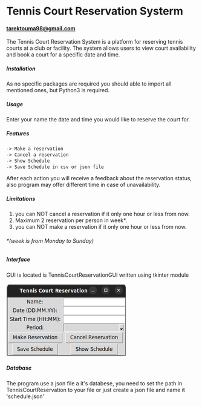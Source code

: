 # Tennis Court Reservation Systerm
#### tarektouma98@gmail.com
The Tennis Court Reservation System is a platform for reserving tennis courts at a club or facility. The system allows users to view court availability and book a court for a specific date and time.
##### Installation
As no specific packages are required you should able to import all mentioned ones, but Python3 is required.

##### Usage
Enter your name the date and time you would like to reserve the court for.

##### Features
    -> Make a reservation
    -> Cancel a reservation
    -> Show Schedule
    -> Save Schedule in csv or json file
After each action you will receive a feedback about the reservation status, also program may offer different time in case of unavailability.
##### Limitations
1. you can NOT cancel a reservation if it only one hour or less from now.<br />
2. Maximum 2 reservation per person in week*.<br />
3. you can NOT make a reservation if it only one hour or less from now.<br />
###### *(week is from Monday to Sunday)
##### Interface
GUI is located is TennisCourtReservationGUI written using tkinter module<br /><br />
![alt text](https://github.com/Tarek1001/TennisCourtReservationSysterm/blob/main/Screenshot%20from%202023-03-29%2014-20-22.png?raw=true)

##### Database
The program use a json file a it's databese, you need to set the path in TennisCourtReservation to your file or just create a json file and name it 'schedule.json'


